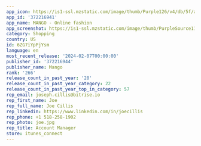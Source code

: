 ```yaml
---
app_icon: https://is1-ssl.mzstatic.com/image/thumb/Purple126/v4/db/5f/a7/db5fa7db-808e-840d-1882-0e8c47d86a66/AppIcon-0-0-1x_U007emarketing-0-10-0-0-85-220.png/1024x1024bb.png
app_id: '372216941'
app_name: MANGO - Online fashion
app_screenshot: https://is1-ssl.mzstatic.com/image/thumb/PurpleSource116/v4/d4/55/95/d45595ce-860e-bd53-8cd9-5a544021d984/513620f8-de6b-4284-b035-68323eee63a1_iOS6.5.jpg/1242x2688bb.png
category: Shopping
country: US
id: 6ZG7iYpPjYsm
language: en
most_recent_release: '2024-02-07T00:00:00'
publisher_id: '372216944'
publisher_name: Mango
rank: '266'
release_count_in_past_year: '28'
release_count_in_past_year_category: 22
release_count_in_past_year_top_in_category: 57
rep_email: joseph.cillis@bitrise.io
rep_first_name: Joe
rep_full_name: Joe Cillis
rep_linkedin: https://www.linkedin.com/in/joecillis
rep_phone: +1 518-258-1902
rep_photo: joe.jpg
rep_title: Account Manager
store: itunes_connect
---
```


